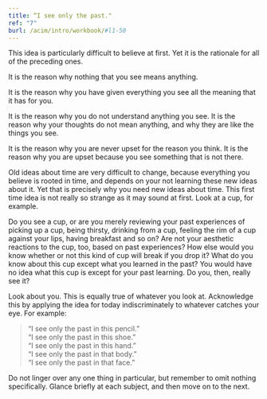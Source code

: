 ```yaml
---
title: “I see only the past."
ref: "7"
burl: /acim/intro/workbook/#l1-50
---
```


This idea is particularly difficult to believe at first. Yet it is the
rationale for all of the preceding ones.

<div class="indent">

It is the reason why nothing that you see means anything.

It is the reason why you have given everything you see all the meaning
that it has for you.

It is the reason why you do not understand anything you see. It is the
reason why your thoughts do not mean anything, and why they are like the
things you see.

It is the reason why you are never upset for the reason you think. It
is the reason why you are upset because you see something
that is not there.
</div>

Old ideas about time are very difficult to change, because everything
you believe is rooted in time, and depends on your not learning these
new ideas about it. Yet that is precisely why you need new ideas about
time. This first time idea is not really so strange as it may sound at
first. Look at a cup, for example.

Do you see a cup, or are you merely reviewing your past experiences of
picking up a cup, being thirsty, drinking from a cup, feeling the rim of
a cup against your lips, having breakfast and so on? Are not your
aesthetic reactions to the cup, too, based on past experiences? How else
would you know whether or not this kind of cup will break if you drop
it? What do you know about this cup except what you learned in the past?
You would have no idea what this cup is except for your past learning.
Do you, then, really see it?

Look about you. This is equally true of whatever you look at.
Acknowledge this by applying the idea for today indiscriminately to
whatever catches your eye. For example:

> “I see only the past in this pencil.”<br/>
> “I see only the past in this shoe.”<br/>
> “I see only the past in this hand.”<br/>
> “I see only the past in that body.”<br/>
> “I see only the past in that face.”

Do not linger over any one thing in particular, but remember to omit
nothing specifically. Glance briefly at each subject, and then move on
to the next.

